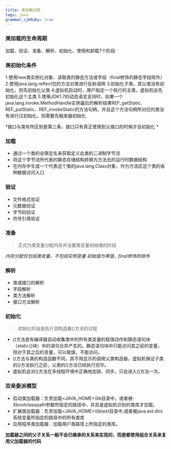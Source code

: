 ```yaml
---
title: 类加载过程
tags: java
grammar_cjkRuby: true
---
```


### 类加载的生命周期
加载、验证、准备、解析、初始化、使用和卸载7个阶段

### 类初始化条件
1.使用new类实例化对象、读取类的静态方法或字段（final修饰的静态字段除外）
2.使用java.lang.reflect包的方法对类进行反射调用
3.初始化子类，其父类没有初始化，则先初始化父类
4.虚拟机启动时，用户指定一个执行的主类，虚拟机会先初始化这个主类
5.使用JDK1.7的动态语言支持时，如果一个java.lang.invoke.MethodHandle实例最后的解析结果REF_getStatic、REF_putStatic、REF_invokeStatic的方法句柄，并且这个方法句柄所对应的类没有进行过初始化，则需要先触发器初始化

*接口与类有所区别是第三条，接口只有真正使用到父接口的时候才会初始化 *
### 加载
- 通过一个类的全限定名来获取定义此类的二进制字节流
- 将这个字节流所代表的静态存储结构转换为方法去的运行时数据结构
- 在内存中生成一个代表这个类的java.lang.Class对象，作为方法区这个类的各种数据访问入口

### 验证
- 文件格式验证
- 元数据验证
- 字节码验证
- 符号引用验证

### 准备
> 正式为类变量分配内存并设置类变量初始值的阶段

*内存分配仅包括类变量，不包括实例变量
  初始值为零值，final修饰的除外*
  
  ### 解析
  - 类或接口的解析
  - 字段解析
  - 类方法解析
  - 接口方法解析

### 初始化
> 初始化阶段是执行泪构造器<clinit>()方法的过程

- <clinit>()方法是有编译器自动收集类中的所有类变量的赋值动作和静态语句块（static{}块）中的语句合并产生的。静态语句块中只能访问其之前的变量，但对于其之后的变量，可以赋值，不能访问。
- <clinit>()方法与类的构造函数不同，其不用显示的调用父类构造器，虚拟机保证子类的<clinit>()方法执行之前，父类的<clinit>()方法已经执行完毕。
- 虚拟机会对<clinit>()方法在多线程环境中正确地加锁、同步。只会进入<clinit>()方法一次。

### 双亲委派模型
- 启动类加载器：负责加载<JAVA_HOME>\lib目录中，或者被-Xbootclasspath参数所指定的路径中，并且是虚拟机识别的类库才加载。
- 扩展类加载器：负责加载<JAVA_HOME>\lib\ext目录中,或者被java.ext.dirs系统变量所指定的路径中的所有类库
- 应用程序类加载器：加载用户类路径上所指定的类库。

**加载器之间的父子关系一般不会已继承的关系来实现的，而是都使用组合关系来复用父加载器的代码**